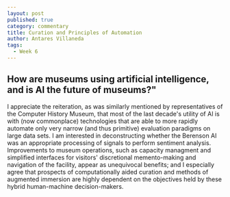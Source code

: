 ```yaml
---
layout: post
published: true
category: commentary
title: Curation and Principles of Automation
author: Antares Villaneda
tags:
  - Week 6
---
```

## How are museums using artificial intelligence, and is AI the future of museums?"

I appreciate the reiteration, as was similarly mentioned by representatives of the Computer History Museum, that most of the last decade's utility of AI is with (now commonplace) technologies that are able to more rapidly automate only very narrow (and thus primitive) evaluation paradigms on large data sets. I am interested in deconstructing whether the Berenson AI was an appropriate processing of signals to perform sentiment analysis. Improvements to museum operations, such as capacity managment and simplified interfaces for visitors' discretional memento-making and navigation of the facility, appear as unequivocal benefits; and I especially agree that prospects of computationally aided curation and methods of augmented immersion are highly dependent on the objectives held by these hybrid human-machine decision-makers.